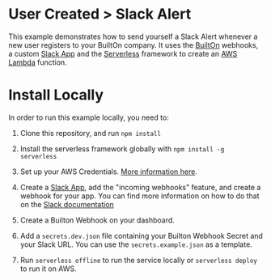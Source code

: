 # User Created > Slack Alert

This example demonstrates how to send yourself a Slack Alert whenever a new user registers to your BuiltOn company.
It uses the [BuiltOn](https://builton.dev) webhooks, a custom [Slack App](https://api.slack.com/apps) and the [Serverless](https://serverless.com) framework to create an [AWS Lambda](https://aws.amazon.com/lambda/) function.

# Install Locally

In order to run this example locally, you need to:

1. Clone this repository, and run `npm install`

2. Install the serverless framework globally with `npm install -g serverless`

3. Set up your AWS Credentials. [More information here](https://serverless.com/framework/docs/providers/aws/guide/credentials/).

4. Create a [Slack App](https://api.slack.com/apps), add the "incoming webhooks" feature, and create a webhook for your app. You can find more information on how to do that on the [Slack documentation](https://api.slack.com/incoming-webhooks)

5. Create a Builton Webhook on your dashboard.

6. Add a `secrets.dev.json` file containing your Builton Webhook Secret and your Slack URL. You can use the `secrets.example.json` as a template.

7. Run `serverless offline` to run the service locally or `serverless deploy` to run it on AWS.
